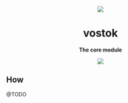 <div style="text-align:center">
  <img align="center" src="https://rawgithub.com/tychota/vostok/master/docs/vostok.svg">
</div>
<h1 align="center">vostok</h1>
<p align="center">
  <strong>The core module</strong>
</p>
<p align="center">
  <img src="https://img.shields.io/badge/stability-work%20in%20progress-red.svg?style=flat-square" />
</p>

## How

@TODO